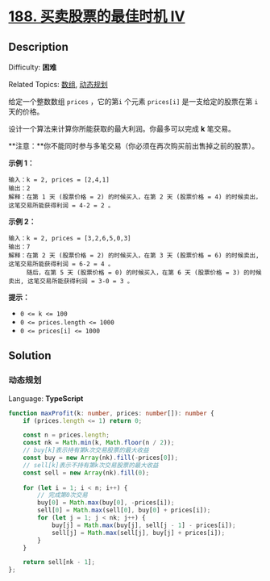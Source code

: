 # [188\. 买卖股票的最佳时机 IV](https://leetcode.cn/problems/best-time-to-buy-and-sell-stock-iv/)

## Description

Difficulty: **困难**  

Related Topics: [数组](https://leetcode.cn/tag/array/), [动态规划](https://leetcode.cn/tag/dynamic-programming/)

给定一个整数数组 `prices` ，它的第`i` 个元素 `prices[i]` 是一支给定的股票在第 `i`天的价格。

设计一个算法来计算你所能获取的最大利润。你最多可以完成 **k** 笔交易。

**注意：**你不能同时参与多笔交易（你必须在再次购买前出售掉之前的股票）。

**示例 1：**

```
输入：k = 2, prices = [2,4,1]
输出：2
解释：在第 1 天 (股票价格 = 2) 的时候买入，在第 2 天 (股票价格 = 4) 的时候卖出，这笔交易所能获得利润 = 4-2 = 2 。
```

**示例 2：**

```
输入：k = 2, prices = [3,2,6,5,0,3]
输出：7
解释：在第 2 天 (股票价格 = 2) 的时候买入，在第 3 天 (股票价格 = 6) 的时候卖出, 这笔交易所能获得利润 = 6-2 = 4 。
     随后，在第 5 天 (股票价格 = 0) 的时候买入，在第 6 天 (股票价格 = 3) 的时候卖出, 这笔交易所能获得利润 = 3-0 = 3 。
```

**提示：**

* `0 <= k <= 100`
* `0 <= prices.length <= 1000`
* `0 <= prices[i] <= 1000`

## Solution

### 动态规划

Language: **TypeScript**

```typescript
function maxProfit(k: number, prices: number[]): number {
    if (prices.length <= 1) return 0;

    const n = prices.length;
    const nk = Math.min(k, Math.floor(n / 2));
    // buy[k]表示持有第k次交易股票的最大收益
    const buy = new Array(nk).fill(-prices[0]);
    // sell[k]表示不持有第k次交易股票的最大收益
    const sell = new Array(nk).fill(0);
    
    for (let i = 1; i < n; i++) {
        // 完成第0次交易
        buy[0] = Math.max(buy[0], -prices[i]);
        sell[0] = Math.max(sell[0], buy[0] + prices[i]);
        for (let j = 1; j < nk; j++) {
            buy[j] = Math.max(buy[j], sell[j - 1] - prices[i]);
            sell[j] = Math.max(sell[j], buy[j] + prices[i]);
        }
    }

    return sell[nk - 1];
};
```
